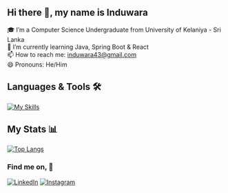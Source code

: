 ## Hi there 👋, my name is Induwara

🎓 I’m a Computer Science Undergraduate from University of Kelaniya - Sri Lanka  
🌱 I’m currently learning Java, Spring Boot & React  
📫 How to reach me: induwara43@gmail.com  
😄 Pronouns: He/Him  

## Languages & Tools 🛠  
[![My Skills](https://skillicons.dev/icons?i=java,spring,html,css,js,nodejs,express,react,mongodb,mysql)](https://skillicons.dev)

## My Stats 📊
[![Top Langs](https://github-readme-stats.vercel.app/api/top-langs/?username=induwara43&layout=compact&theme=transparent)](https://github.com/anuraghazra/github-readme-stats)  

### Find me on, 🔭  
[![LinkedIn](https://skillicons.dev/icons?i=linkedin)](https://www.linkedin.com/in/jayawinath-induwara-a31141214/) [![Instagram](https://skillicons.dev/icons?i=instagram)](https://www.instagram.com/induwara43_/)

<!--
**induwara43/induwara43** is a ✨ _special_ ✨ repository because its `README.md` (this file) appears on your GitHub profile.

Here are some ideas to get you started:

- 🔭 I’m currently working on ...
-  ...
- 👯 I’m looking to collaborate on ...
- 🤔 I’m looking for help with ...
- 💬 Ask me about ...
-  ...
-  ...
- ⚡ Fun fact: ...
-->
